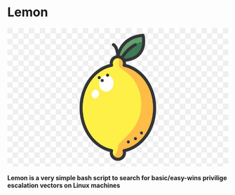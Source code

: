 # Lemon

![capture](https://github.com/SxNade/Lemon/blob/main/lemon.jpg)

**Lemon is a very simple bash script to search for basic/easy-wins privilige escalation vectors on Linux machines** 
